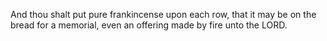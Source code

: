 And thou shalt put pure frankincense upon each row, that it may be on the bread for a memorial, even an offering made by fire unto the LORD.
